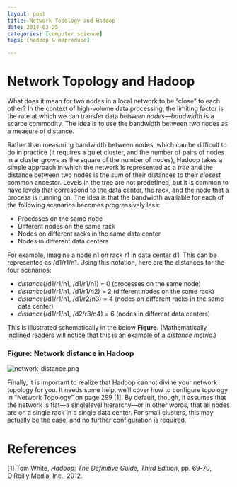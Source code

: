 ```yaml
---
layout: post
title: Network Topology and Hadoop
date: 2014-03-25
categories: [computer science]
tags: [hadoop & mapreduce]

---
```


# Network Topology and HadoopWhat does it mean for two nodes in a local network to be “close” to each other? In the context of high-volume data processing, the limiting factor is the rate at which we can transfer data *between nodes—bandwidth* is a scarce commodity. The idea is to use the bandwidth between two nodes as a measure of distance.
Rather than measuring bandwidth between nodes, which can be difficult to do in practice (it requires a quiet cluster, and the number of pairs of nodes in a cluster grows as the square of the number of nodes), Hadoop takes a simple approach in which the network is represented as a *tree* and the distance between two nodes is the *sum* of their distances to their *closest* common ancestor. Levels in the tree are not predefined, but it is common to have levels that correspond to the data center, the rack, and the node that a process is running on. The idea is that the bandwidth available for each of the following scenarios becomes progressively less:
* Processes on the same node
* Different nodes on the same rack
* Nodes on different racks in the same data center
* Nodes in different data centers


For example, imagine a node n1 on rack r1 in data center d1. This can be represented as /d1/r1/n1. Using this notation, here are the distances for the four scenarios:
* *distance*(/d1/r1/n1, /d1/r1/n1) = 0 (processes on the same node)
* *distance*(/d1/r1/n1, /d1/r1/n2) = 2 (different nodes on the same rack)
* *distance*(/d1/r1/n1, /d1/r2/n3) = 4 (nodes on different racks in the same data center)
* *distance*(/d1/r1/n1, /d2/r3/n4) = 6 (nodes in different data centers)


This is illustrated schematically in the below **Figure**. (Mathematically inclined readers will notice that this is an example of a *distance metric*.)

### Figure: Network distance in Hadoop
![network-distance.png](http://sungsoo.github.com/images/network-distance.png)

Finally, it is important to realize that Hadoop cannot divine your network topology for you. It needs some help, we’ll cover how to configure topology in “Network Topology” on page 299 [1]. By default, though, it assumes that the network is flat—a singlelevel hierarchy—or in other words, that all nodes are on a single rack in a single data center. For small clusters, this may actually be the case, and no further configuration is required.
# References
[1] Tom White, *Hadoop: The Definitive Guide, Third Edition*, pp. 69-70, O’Reilly Media, Inc., 2012. 